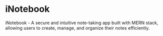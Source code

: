 # iNotebook
iNotebook - A secure and intuitive note-taking app built with MERN stack, allowing users to create, manage, and organize their notes efficiently.
